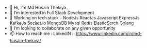 - 👋 Hi, I’m Md Husain Thekiya
- 👀 I’m interested in Full Stack Development
- 🌱 Working on tech stack - NodeJs ReactJs Javascript ExpressJs KafkaJs Socket.io MongoDB Mysql Redis ElasticSerch Golang
- 💞️ I’m looking to collaborate on any given opportunity
- 📫 How to reach me : LinkedIN :: https://www.linkedin.com/in/md-husain-thekiya/

<!---
MdHusainThekiya/MdHusainThekiya is a ✨ special ✨ repository because its `README.md` (this file) appears on your GitHub profile.
You can click the Preview link to take a look at your changes.
--->
